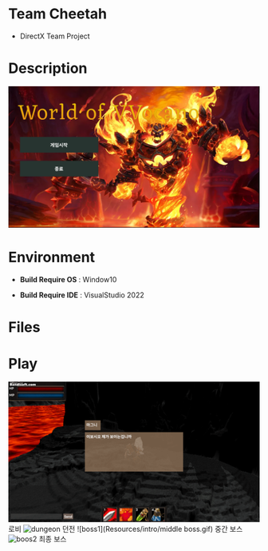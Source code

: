 # Team Cheetah
  * DirectX Team Project
#  Description
 ![예시](Resources/intro/main.png)
# Environment
 * **Build Require OS** : Window10

 * **Build Require IDE** : VisualStudio 2022

# Files

# Play
![Lobby](Resources/intro/loby.gif)
로비
![dungeon](Resources/intro/dungeon.gif)
던전
![boss1](Resources/intro/middle boss.gif)
중간 보스
![boos2](Resources/intro/boss.gif)
최종 보스
